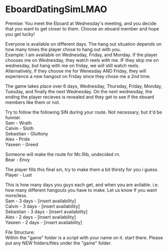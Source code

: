 # EboardDatingSimLMAO

Premise: You meet the Eboard at Wednesday's meeting, and you decide that you want to get closer to them. Choose an eboard member and hope you get lucky!

Everyone is available on different days. The hang out situation depends on how many times the player chose to hang out with you. <br>
Example: I am available on Wednesday, Friday, and Monday. If the player chooses me on Wednesday, they watch reels with me. IF they skip me on wednesday, but hang with me on friday, we will still watch reels.  Alternatively, if they choose me for Wenesday AND Friday, they will experience a new hangout on Friday since they chose me a 2nd time.

The game takes place over 6 days, Wednesday, Thursday, Friday, Monday, Tuesday, and finally the next Wednesday. On the next wednesday, the ending the player recieves is revealed and they get to see if the eboard members like them or not.

Try to follow the following SIN during your route. Not necessary, but it'd be funnier. <br>
Sam - Wrath <br>
Calvin - Sloth <br>
Sebastian - Gluttony <br>
Alex - Pride <br>
Yaseen - Greed <br>

Someone will make the route for Mc.Rib, undecided rn. <br>
Bear - Envy

The player fills this final sin, try to make them a bit thirsty for you i guess. <br>
Player - Lust

This is how many days you guys each get, and when you are avilable. i.e. how many different hangouts you have to make.  Let us know if you want more/less. <br>
Sam - 3 days - [insert availability] <br>
Calvin - 3 days - [insert availability] <br>
Sebastian - 3 days - [insert availability] <br>
Alex - 2 days - [insert availability] <br>
Yaseen - 2 days - [insert availability]

File Structure: <br>
Within the "game" folder is a script with your name on it. start there. Please put any NEW folders/files under the "game" folder. 

